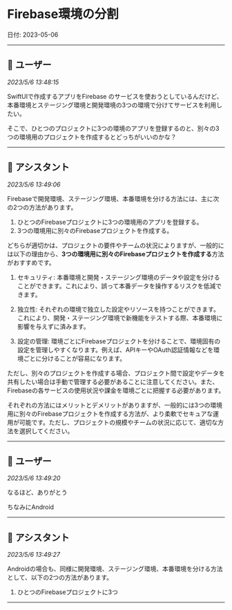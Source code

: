 # Firebase環境の分割

日付: 2023-05-06

---

## 👤 ユーザー
*2023/5/6 13:48:15*

SwiftUIで作成するアプリをFirebase のサービスを使おうとしているんだけど、本番環境とステージング環境と開発環境の3つの環境で分けてサービスを利用したい。

そこで、ひとつのプロジェクトに3つの環境のアプリを登録するのと、別々の3つの環境用のプロジェクトを作成するとどっちがいいのかな？

---

## 🤖 アシスタント
*2023/5/6 13:49:06*

Firebaseで開発環境、ステージング環境、本番環境を分ける方法には、主に次の2つの方法があります。

1. ひとつのFirebaseプロジェクトに3つの環境用のアプリを登録する。
2. 3つの環境用に別々のFirebaseプロジェクトを作成する。

どちらが適切かは、プロジェクトの要件やチームの状況によりますが、一般的には以下の理由から、**3つの環境用に別々のFirebaseプロジェクトを作成する**方法がおすすめです。

1. セキュリティ: 本番環境と開発・ステージング環境のデータや設定を分けることができます。これにより、誤って本番データを操作するリスクを低減できます。

2. 独立性: それぞれの環境で独立した設定やリソースを持つことができます。これにより、開発・ステージング環境で新機能をテストする際、本番環境に影響を与えずに済みます。

3. 設定の管理: 環境ごとにFirebaseプロジェクトを分けることで、環境固有の設定を管理しやすくなります。例えば、APIキーやOAuth認証情報などを環境ごとに分けることが容易になります。

ただし、別々のプロジェクトを作成する場合、プロジェクト間で設定やデータを共有したい場合は手動で管理する必要があることに注意してください。また、Firebaseの各サービスの使用状況や課金を環境ごとに把握する必要があります。

それぞれの方法にはメリットとデメリットがありますが、一般的には3つの環境用に別々のFirebaseプロジェクトを作成する方法が、より柔軟でセキュアな運用が可能です。ただし、プロジェクトの規模やチームの状況に応じて、適切な方法を選択してください。

---

## 👤 ユーザー
*2023/5/6 13:49:20*

なるほど、ありがとう

ちなみにAndroid

---

## 🤖 アシスタント
*2023/5/6 13:49:27*

Androidの場合も、同様に開発環境、ステージング環境、本番環境を分ける方法として、以下の2つの方法があります。

1. ひとつのFirebaseプロジェクトに3つ

---
